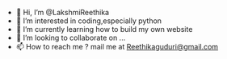 - 👋 Hi, I’m @LakshmiReethika
- 👀 I’m interested in coding,especially python
- 🌱 I’m currently learning how to build my own website
- 💞️ I’m looking to collaborate on ...
- 📫 How to reach me ? mail me at Reethikaguduri@gmail.com

<!---
LakshmiReethika/LakshmiReethika is a ✨ special ✨ repository because its `README.md` (this file) appears on your GitHub profile.
You can click the Preview link to take a look at your changes.
--->
